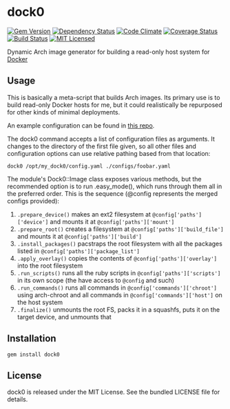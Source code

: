dock0
=========

[![Gem Version](https://img.shields.io/gem/v/dock0.svg)](https://rubygems.org/gems/dock0)
[![Dependency Status](https://img.shields.io/gemnasium/dock0/dock0.svg)](https://gemnasium.com/dock0/dock0)
[![Code Climate](https://img.shields.io/codeclimate/github/dock0/dock0.svg)](https://codeclimate.com/github/dock0/dock0)
[![Coverage Status](https://img.shields.io/coveralls/dock0/dock0.svg)](https://coveralls.io/r/dock0/dock0)
[![Build Status](https://img.shields.io/travis/dock0/dock0.svg)](https://travis-ci.org/dock0/dock0)
[![MIT Licensed](https://img.shields.io/badge/license-MIT-green.svg)](https://tldrlegal.com/license/mit-license)

Dynamic Arch image generator for building a read-only host system for [Docker](https://www.docker.io)

## Usage

This is basically a meta-script that builds Arch images. Its primary use is to build read-only Docker hosts for me, but it could realistically be repurposed for other kinds of minimal deployments.

An example configuration can be found in [this repo](https://www.github.com/dock0/host_config).

The dock0 command accepts a list of configuration files as arguments. It changes to the directory of the first file given, so all other files and configuration options can use relative pathing based from that location:

    dock0 /opt/my_dock0/config.yaml ./configs/foobar.yaml

The module's Dock0::Image class exposes various methods, but the recommended option is to run .easy_mode(), which runs through them all in the preferred order. This is the sequence (@config represents the merged configs provided):

1. `.prepare_device()` makes an ext2 filesystem at `@config['paths']['device']` and mounts it at `@config['paths']['mount']`
2. `.prepare_root()` creates a filesystem at `@config['paths']['build_file']` and mounts it at `@config['paths']['build']`
3. `.install_packages()` pacstraps the root filesystem with all the packages listed in `@config['paths']['package_list']`
4. `.apply_overlay()` copies the contents of `@config['paths']['overlay']` into the root filesystem
5. `.run_scripts()` runs all the ruby scripts in `@config['paths']['scripts']` in its own scope (the have access to `@config` and such)
6. `.run_commands()` runs all commands in `@config['commands']['chroot']` using arch-chroot and all commands in `@config['commands']['host']` on the host system
7. `.finalize()` unmounts the root FS, packs it in a squashfs, puts it on the target device, and unmounts that

## Installation

    gem install dock0

## License

dock0 is released under the MIT License. See the bundled LICENSE file for details.

